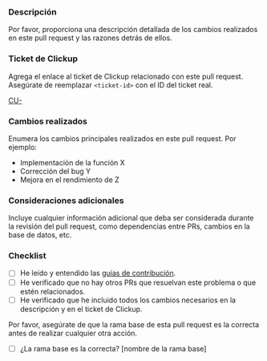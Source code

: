 ### Descripción

Por favor, proporciona una descripción detallada de los cambios realizados en este pull request y las razones detrás de ellos.

### Ticket de Clickup

Agrega el enlace al ticket de Clickup relacionado con este pull request. Asegúrate de reemplazar `<ticket-id>` con el ID del ticket real.

[CU-<ticket-id>](https://app.clickup.com/t/<ticket-id>)

### Cambios realizados

Enumera los cambios principales realizados en este pull request. Por ejemplo:

- Implementación de la función X
- Corrección del bug Y
- Mejora en el rendimiento de Z

### Consideraciones adicionales

Incluye cualquier información adicional que deba ser considerada durante la revisión del pull request, como dependencias entre PRs, cambios en la base de datos, etc.

### Checklist

- [ ] He leído y entendido las [guías de contribución](https://github.com/YourOrganizationName/.github/blob/main/CONTRIBUTING.md).
- [ ] He verificado que no hay otros PRs que resuelvan este problema o que estén relacionados.
- [ ] He verificado que he incluido todos los cambios necesarios en la descripción y en el ticket de Clickup.

Por favor, asegúrate de que la rama base de esta pull request es la correcta antes de realizar cualquier otra acción.

- [ ] ¿La rama base es la correcta? [nombre de la rama base]
